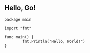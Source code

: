 ## Hello, Go!



```
package main

import "fmt"

func main() {
        fmt.Println("Hello, World!")
}
```
